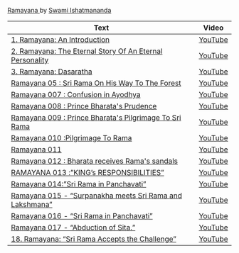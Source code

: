 
 [Ramayana ](https://en.wikipedia.org/wiki/Ramayana) by [Swami Ishatmananda](https://chicagovedanta.org/swami_ishatmananda.html) 

<!--table_content-->

<!--table_content--><!--table_content--><table style="width:100%" id="j_table"><thead><tr><th>Text</th><th>Video</th></tr></thead><tr><td><a href="./Video-1 " target="_black"> 1. Ramayana: An Introduction</a></td><td><a href="https://www.youtube.com/watch?v=GB0hIiA5mDE " target="_black"> YouTube</a></td></tr><tr><td><a href="./Video-2 " target="_black"> 2. Ramayana: The Eternal Story Of An Eternal Personality</a></td><td><a href="https://www.youtube.com/watch?v=ZZ24ld-hdQQ " target="_black"> YouTube</a></td></tr><tr><td><a href="./Video-3 " target="_black"> 3. Ramayana: Dasaratha</a></td><td><a href="https://www.youtube.com/watch?v=oX6jrzsCW7o " target="_black"> YouTube</a></td></tr><tr><td><a href="./Video-5 " target="_black"> Ramayana 05 : Sri Rama On His Way To The Forest</a></td><td><a href="https://www.youtube.com/watch?v=Ro2Sluev_MI " target="_black"> YouTube</a></td></tr><tr><td><a href="./Video-7 " target="_black"> Ramayana 007 : Confusion in Ayodhya</a></td><td><a href="https://www.youtube.com/watch?v=xsK1OHgVPoE " target="_black"> YouTube</a></td></tr><tr><td><a href="./Video-8 " target="_black"> Ramayana 008 : Prince Bharata's Prudence</a></td><td><a href="https://www.youtube.com/watch?v=RBqjcsTSzSU " target="_black"> YouTube</a></td></tr><tr><td><a href="./Video-9 " target="_black"> Ramayana 009 : Prince Bharata's Pilgrimage To Sri Rama</a></td><td><a href="https://www.youtube.com/watch?v=Pral9yoRws4 " target="_black"> YouTube</a></td></tr><tr><td><a href="./Video-10 " target="_black"> Ramayana 010 :Pilgrimage To Rama</a></td><td><a href="https://www.youtube.com/watch?v=AGmiEc3_9os " target="_black"> YouTube</a></td></tr><tr><td><a href="./Video-11 " target="_black"> Ramayana 011</a></td><td><a href="https://www.youtube.com/watch?v=YQ708DhcPYc " target="_black"> YouTube</a></td></tr><tr><td><a href="./Video-12 " target="_black"> Ramayana 012 : Bharata receives Rama's sandals</a></td><td><a href="https://www.youtube.com/watch?v=3CNBgfXxzuk " target="_black"> YouTube</a></td></tr><tr><td><a href="./Video-13 " target="_black"> RAMAYANA 013 :”KING’s RESPONSIBILITIES”</a></td><td><a href="https://www.youtube.com/watch?v=LXJRqS59LTE " target="_black"> YouTube</a></td></tr><tr><td><a href="./Video-14 " target="_black"> Ramayana 014:”Sri Rama in Panchavati”</a></td><td><a href="https://www.youtube.com/watch?v=-Q_pgxgPTEA " target="_black"> YouTube</a></td></tr><tr><td><a href="./Video-15 " target="_black"> Ramayana 015 - “Surpanakha meets Sri Rama and Lakshmana”</a></td><td><a href="https://www.youtube.com/watch?v=f3ayzSceCyo " target="_black"> YouTube</a></td></tr><tr><td><a href="./Video-16 " target="_black"> Ramayana 016 - “Sri Rama in Panchavati”</a></td><td><a href="https://www.youtube.com/watch?v=_Spq25D7pTk " target="_black"> YouTube</a></td></tr><tr><td><a href="./Video-17 " target="_black"> Ramayana 017 - “Abduction of Sita.”</a></td><td><a href="https://www.youtube.com/watch?v=dZjaJE2Ua20 " target="_black"> YouTube</a></td></tr><tr><td><a href="./Video-18 " target="_black"> 18. Ramayana: “Sri Rama Accepts the Challenge”</a></td><td><a href="https://www.youtube.com/watch?v=vackYUk2ExQ " target="_black"> YouTube</a></td></tr></table>